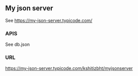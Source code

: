 ## My json server

See https://my-json-server.typicode.com/

### APIS

See db.json

### URL

https://my-json-server.typicode.com/kshitizbht/myjsonserver
